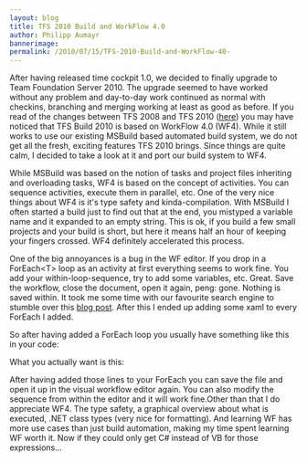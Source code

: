 ```yaml
---
layout: blog
title: TFS 2010 Build and WorkFlow 4.0 
author: Philipp Aumayr
bannerimage: 
permalink: /2010/07/15/TFS-2010-Build-and-WorkFlow-40-
---
```


<p xmlns="http://www.w3.org/1999/xhtml">After having released time cockpit 1.0, we decided to finally upgrade to Team Foundation Server 2010. The upgrade seemed to have worked without any problem and day-to-day work continued as normal with checkins, branching and merging working at least as good as before. If you read of the changes between TFS 2008 and TFS 2010 (<a title="Video describing new features in TFS 2010" href="http://channel9.msdn.com/pdc2008/TL52/" target="_blank">here</a>) you may have noticed that TFS Build 2010 is based on WorkFlow 4.0 (WF4). While it still works to use our existing MSBuild based automated build system, we do not get all the fresh, exciting features TFS 2010 brings. Since things are quite calm, I decided to take a look at it and port our build system to WF4.</p><p xmlns="http://www.w3.org/1999/xhtml">While MSBuild was based on the notion of tasks and project files inheriting and overloading tasks, WF4 is based on the concept of activities. You can sequence activities, execute them in parallel, etc. One of the very nice things about WF4 is it's type safety and kinda-compilation. With MSBuild I often started a build just to find out that at the end, you mistyped a variable name and it expanded to an empty string. This is ok, if you build a few small projects and your build is short, but here it means half an hour of keeping your fingers crossed. WF4 definitely accelerated this process.</p><p xmlns="http://www.w3.org/1999/xhtml">One of the big annoyances is a bug in the WF editor. If you drop in a ForEach&lt;T&gt; loop as an activity at first everything seems to work fine. You add your within-loop-sequence, try to add some variables, etc. Great. Save the workflow, close the document, open it again, peng: gone. Nothing is saved within. It took me some time with our favourite search engine to stumble over this <a title="articledescribing the problem with the foreach" href="http://blogs.msdn.com/b/tilovell/archive/2009/12/29/the-trouble-with-system-activities-foreach-and-parallelforeach.aspx" target="_blank">blog post</a>. After this I ended up adding some xaml to every ForEach I added.</p><p xmlns="http://www.w3.org/1999/xhtml">So after having added a ForEach loop you usually have something like this in your code:</p><f:function name="Composite.Web.Html.SyntaxHighlighter" xmlns:f="http://www.composite.net/ns/function/1.0">
  <f:param name="SourceCode" value="&lt;ForEach x:TypeArguments=&quot;x:String&quot; sap:VirtualizedContainerService.HintSize=&quot;287,206&quot; &#xA;         Values=&quot;[configFiles]&quot;/&gt;" xmlns:f="http://www.composite.net/ns/function/1.0" />
  <f:param name="CodeType" value="xml" xmlns:f="http://www.composite.net/ns/function/1.0" />
</f:function><p xmlns="http://www.w3.org/1999/xhtml">What you actually want is this:</p><f:function name="Composite.Web.Html.SyntaxHighlighter" xmlns:f="http://www.composite.net/ns/function/1.0">
  <f:param name="SourceCode" value="&lt;ForEach x:TypeArguments=&quot;x:String&quot; sap:VirtualizedContainerService.HintSize=&quot;287,206&quot; &#xA;         Values=&quot;[configFiles]&quot;&gt;&#xA;  &lt;ActivityAction x:TypeArguments=&quot;x:String&quot;&gt;&#xA;    &lt;ActivityAction.Argument&gt;&#xA;      &lt;DelegateInArgument x:TypeArguments=&quot;x:String&quot; Name=&quot;configFile&quot; /&gt;&#xA;    &lt;/ActivityAction.Argument&gt;&#xA;    &lt;Sequence&gt;&#xA;     &lt;!-- Do something with configFile available as variable here --&gt;&#xA;    &lt;/Sequence&gt;&#xA;  &lt;/ActivityAction&gt;&#xA;&lt;/ForEach&gt;" xmlns:f="http://www.composite.net/ns/function/1.0" />
  <f:param name="CodeType" value="xml" xmlns:f="http://www.composite.net/ns/function/1.0" />
</f:function><p xmlns="http://www.w3.org/1999/xhtml">After having added those lines to your ForEach you can save the file and open it up in the visual workflow editor again. You can also modify the sequence from within the editor and it will work fine.Other than that I do appreciate WF4. The type safety, a graphical overview about what is executed, .NET class types (very nice for formatting). And learning WF has more use cases than just build automation, making my time spent learning WF worth it. Now if they could only get C# instead of VB for those expressions...</p>